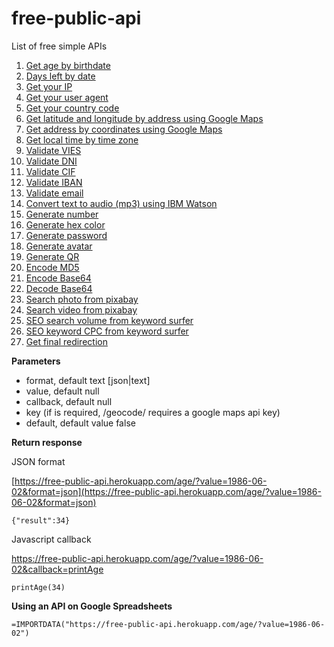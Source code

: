 # free-public-api
 
List of free simple APIs

1. [Get age by birthdate](https://free-public-api.herokuapp.com/age/?value=1986-06-02)
1. [Days left by date](https://free-public-api.herokuapp.com/days_left/?value=2020-12-31)
1. [Get your IP](https://free-public-api.herokuapp.com/ip/)
1. [Get your user agent](https://free-public-api.herokuapp.com/user_agent/)
1. [Get your country code](https://free-public-api.herokuapp.com/country/)
1. [Get latitude and longitude by address using Google Maps](https://free-public-api.herokuapp.com/geocode/?value=calle%20d%27ulla%2017%2C%20torroella%20de%20montgri&key=xxx)
1. [Get address by coordinates using Google Maps](https://free-public-api.herokuapp.com/reverse_geocode/?value=42.0412139,3.1251759&key=xxx)
1. [Get local time by time zone](https://free-public-api.herokuapp.com/local_time/?value=Europe/Madrid)
1. [Validate VIES](https://free-public-api.herokuapp.com/validate_vies/?value=LU20260743)
1. [Validate DNI](https://free-public-api.herokuapp.com/validate_dni/?value=65839957L)
1. [Validate CIF](https://free-public-api.herokuapp.com/validate_cif/?value=A62134341)
1. [Validate IBAN](https://free-public-api.herokuapp.com/validate_iban/?value=ES6621000418401234567891)
1. [Validate email](https://free-public-api.herokuapp.com/validate_email/?value=account@domain.com)
1. [Convert text to audio (mp3) using IBM Watson](https://free-public-api.herokuapp.com/speech/?value=hola&voice=es-ES_EnriqueVoice)
1. [Generate number](https://free-public-api.herokuapp.com/generate_number/?value=50-100)
1. [Generate hex color](https://free-public-api.herokuapp.com/generate_color/)
1. [Generate password](https://free-public-api.herokuapp.com/generate_password/?length=8)
1. [Generate avatar](https://free-public-api.herokuapp.com/generate_avatar/)
1. [Generate QR](https://free-public-api.herokuapp.com/generate_qr/?value=https://github.com/&size=200)
1. [Encode MD5](https://free-public-api.herokuapp.com/encode_md5/?value=string)
1. [Encode Base64](https://free-public-api.herokuapp.com/encode_base64/?value=string)
1. [Decode Base64](https://free-public-api.herokuapp.com/decode_base64/?value=c3RyaW5n)
1. [Search photo from pixabay](https://free-public-api.herokuapp.com/search_photo/?value=dog)
1. [Search video from pixabay](https://free-public-api.herokuapp.com/search_video/?value=london)
1. [SEO search volume from keyword surfer](https://free-public-api.herokuapp.com/seo_search_volume/?value=vestidos+de+novia&country=es)
1. [SEO keyword CPC from keyword surfer](https://free-public-api.herokuapp.com/seo_keyword_cpc/?value=vestidos+de+novia&country=es)
1. [Get final redirection](https://free-public-api.herokuapp.com/final_redirect/?value=https://t.co/PAzsIQVNhg)

**Parameters**

- format, default text [json|text]
- value, default null
- callback, default null
- key (if is required, /geocode/ requires a google maps api key)
- default, default value false

**Return response**

JSON format

[https://free-public-api.herokuapp.com/age/?value=1986-06-02&format=json](https://free-public-api.herokuapp.com/age/?value=1986-06-02&format=json)

```
{"result":34}
```

Javascript callback

https://free-public-api.herokuapp.com/age/?value=1986-06-02&callback=printAge

```
printAge(34)
```

**Using an API on Google Spreadsheets**
```
=IMPORTDATA("https://free-public-api.herokuapp.com/age/?value=1986-06-02")
```
